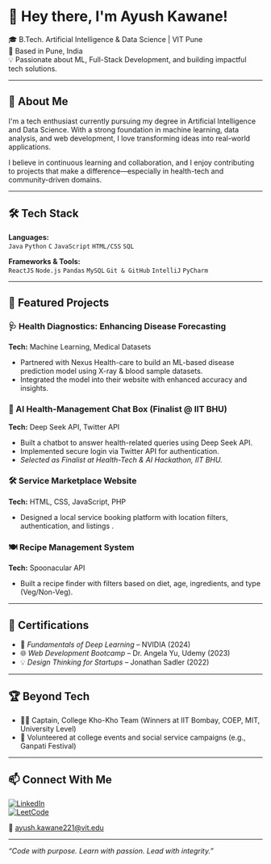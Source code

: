 # 👋 Hey there, I'm Ayush Kawane!

🎓 B.Tech. Artificial Intelligence & Data Science | VIT Pune  
📍 Based in Pune, India  
💡 Passionate about ML, Full-Stack Development, and building impactful tech solutions.

---

## 🚀 About Me

I'm a tech enthusiast currently pursuing my degree in Artificial Intelligence and Data Science. With a strong foundation in machine learning, data analysis, and web development, I love transforming ideas into real-world applications.

I believe in continuous learning and collaboration, and I enjoy contributing to projects that make a difference—especially in health-tech and community-driven domains.

---

## 🛠️ Tech Stack

**Languages:**  
`Java` `Python` `C` `JavaScript` `HTML/CSS` `SQL`  

**Frameworks & Tools:**  
`ReactJS` `Node.js` `Pandas` `MySQL` `Git & GitHub` `IntelliJ` `PyCharm`  

---

## 🌟 Featured Projects

### 🩺 Health Diagnostics: Enhancing Disease Forecasting  
**Tech:** Machine Learning, Medical Datasets  
- Partnered with Nexus Health-care to build an ML-based disease prediction model using X-ray & blood sample datasets.  
- Integrated the model into their website with enhanced accuracy and insights.

### 💬 AI Health-Management Chat Box (Finalist @ IIT BHU)  
**Tech:** Deep Seek API, Twitter API  
- Built a chatbot to answer health-related queries using Deep Seek API.  
- Implemented secure login via Twitter API for authentication.  
- _Selected as Finalist at Health-Tech & AI Hackathon, IIT BHU._

### 🛠️ Service Marketplace Website  
**Tech:** HTML, CSS, JavaScript, PHP  
- Designed a local service booking platform with location filters, authentication, and listings .

### 🍽️ Recipe Management System  
**Tech:** Spoonacular API  
- Built a recipe finder with filters based on diet, age, ingredients, and type (Veg/Non-Veg).

---

## 📜 Certifications

- 🧠 *Fundamentals of Deep Learning* – NVIDIA (2024)  
- 🌐 *Web Development Bootcamp* – Dr. Angela Yu, Udemy (2023)  
- 💡 *Design Thinking for Startups* – Jonathan Sadler (2022)

---

## 🏆 Beyond Tech

- 🏃‍♂️ Captain, College Kho-Kho Team (Winners at IIT Bombay, COEP, MIT, University Level)  
- 🤝 Volunteered at college events and social service campaigns (e.g., Ganpati Festival)

---

## 📫 Connect With Me

[![LinkedIn](https://img.shields.io/badge/LinkedIn-ayush--kawane-blue?logo=linkedin)](http://www.linkedin.com/in/ayush-kawane-a89a13262)  
[![LeetCode](https://img.shields.io/badge/LeetCode-ayush__kawane-orange?logo=leetcode)](https://leetcode.com/u/ayush_kawane/)

📧 ayush.kawane221@vit.edu

---

_“Code with purpose. Learn with passion. Lead with integrity.”_


